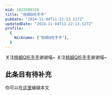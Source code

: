 ```yaml
---
mid: 1823500310
title: "桃姆Q吃手手"
pubDate: "2024-11-04T11:22:13.127Z"
updatedDate: "2024-11-04T11:22:13.127Z"
profile:
  {
    Nickname: ["桃姆Q吃手手"],
  }
---
```


关注[桃姆Q吃手手](https://space.bilibili.com/1823500310)谢谢喵~ 关注[桃姆Q吃手手](https://space.bilibili.com/1823500310)谢谢喵~

## 此条目有待补充
你可以在[这里](https://github.com/Yuhanawa/VTuber.ICU-Content/edit/master/v/桃姆Q吃手手/index.md)编辑本文
